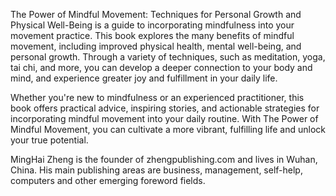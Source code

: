 
The Power of Mindful Movement: Techniques for Personal Growth and Physical Well-Being is a guide to incorporating mindfulness into your movement practice. This book explores the many benefits of mindful movement, including improved physical health, mental well-being, and personal growth. Through a variety of techniques, such as meditation, yoga, tai chi, and more, you can develop a deeper connection to your body and mind, and experience greater joy and fulfillment in your daily life.

Whether you're new to mindfulness or an experienced practitioner, this book offers practical advice, inspiring stories, and actionable strategies for incorporating mindful movement into your daily routine. With The Power of Mindful Movement, you can cultivate a more vibrant, fulfilling life and unlock your true potential.

MingHai Zheng is the founder of zhengpublishing.com and lives in Wuhan, China. His main publishing areas are business, management, self-help, computers and other emerging foreword fields.
